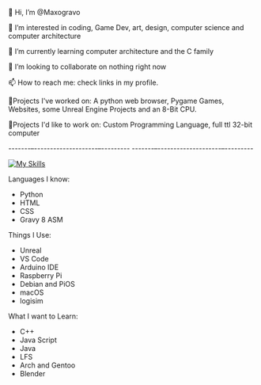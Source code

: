 👋 Hi, I’m @Maxogravo

👀 I’m interested in coding, Game Dev, art, design, computer science and computer architecture

🌱 I’m currently learning computer architecture and the C family

💞️ I’m looking to collaborate on nothing right now

📫 How to reach me: check links in my profile.

📝Projects I've worked on: A python web browser, Pygame Games, Websites, some Unreal Engine Projects and an 8-Bit CPU.

🧠Projects I'd like to work on: Custom Programming Language, full ttl 32-bit computer

-------–--------------------–---------
-------–--------------------–---------

[![My Skills](https://skillicons.dev/icons?i=html,css,python,apple,arduino,vscode,raspberrypi,unreal,debian,c,cplusplus)](https://skillicons.dev)

Languages I know:
- Python
- HTML
- CSS
- Gravy 8 ASM

Things I Use:
- Unreal
- VS Code
- Arduino IDE
- Raspberry Pi
- Debian and PiOS
- macOS
- logisim

What I want to Learn:
- C++
- Java Script
- Java
- LFS
- Arch and Gentoo
- Blender
